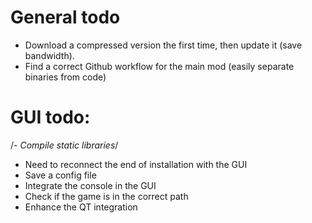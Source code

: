 # General todo
- Download a compressed version the first time, then update it (save bandwidth).
- Find a correct Github workflow for the main mod (easily separate binaries from code)

# GUI todo:
/*- Compile static libraries*/
- Need to reconnect the end of installation with the GUI
- Save a config file
- Integrate the console in the GUI
- Check if the game is in the correct path
- Enhance the QT integration
